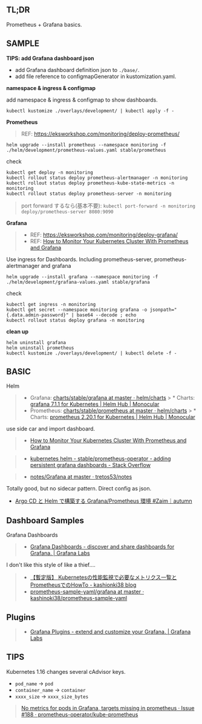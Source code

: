 ## TL;DR

Prometheus + Grafana basics.

## SAMPLE

**TIPS: add Grafana dashboard json**

* add Grafana dashboard definition json to `./base/`.
* add file reference to configmapGenerator in kustomization.yaml.

**namespace & ingress & configmap**

add namespace & ingress & configmap to show dashboards.

```shell
kubectl kustomize ./overlays/development/ | kubectl apply -f -
```

**Prometheus**

> REF: https://eksworkshop.com/monitoring/deploy-prometheus/

```shell
helm upgrade --install prometheus --namespace monitoring -f ./helm/development/prometheus-values.yaml stable/prometheus
```

check

```shell
kubectl get deploy -n monitoring
kubectl rollout status deploy prometheus-alertmanager -n monitoring
kubectl rollout status deploy prometheus-kube-state-metrics -n monitoring
kubectl rollout status deploy prometheus-server -n monitoring
```

> port forward するなら(基本不要): `kubectl port-forward -n monitoring deploy/prometheus-server 8080:9090`

**Grafana**

> * REF: https://eksworkshop.com/monitoring/deploy-grafana/
> * REF: [How to Monitor Your Kubernetes Cluster With Prometheus and Grafana](https://blog.container-solutions.com/how-to-monitor-your-kubernetes-cluster-with-prometheus-and-grafana)

Use ingress for Dashboards. Including prometheus-server, prometheus-alertmanager and grafana

```shell
helm upgrade --install grafana --namespace monitoring -f ./helm/development/grafana-values.yaml stable/grafana
```

check

```shell
kubectl get ingress -n monitoring
kubectl get secret --namespace monitoring grafana -o jsonpath="{.data.admin-password}" | base64 --decode ; echo
kubectl rollout status deploy grafana -n monitoring
```

**clean up**

```shell
helm uninstall grafana
helm uninstall prometheus
kubectl kustomize ./overlays/development/ | kubectl delete -f -
```

## BASIC

Helm

> * Grafana: [charts/stable/grafana at master · helm/charts](https://github.com/helm/charts/tree/master/stable/grafana)
    > * Charts: [grafana 7\.1\.1 for Kubernetes \| Helm Hub \| Monocular](https://hub.helm.sh/charts/stable/grafana)
> * Prometheus: [charts/stable/prometheus at master · helm/charts](https://github.com/helm/charts/tree/master/stable/prometheus)
    > * Charts: [prometheus 2\.20\.1 for Kubernetes \| Helm Hub \| Monocular](https://hub.helm.sh/charts/stable/prometheus)

use side car and import dashboard.

> * [How to Monitor Your Kubernetes Cluster With Prometheus and Grafana](https://blog.container-solutions.com/how-to-monitor-your-kubernetes-cluster-with-prometheus-and-grafana)

> * [kubernetes helm \- stable/prometheus\-operator \- adding persistent grafana dashboards \- Stack Overflow](https://stackoverflow.com/questions/57322022/stable-prometheus-operator-adding-persistent-grafana-dashboards)

> * [notes/Grafana at master · tretos53/notes](https://github.com/tretos53/notes/tree/master/Grafana)

Totally good, but no sidecar pattern. Direct config as json.

* [Argo CD と Helm で構築する Grafana/Prometheus 環境 \#Zaim｜autumn](https://blog.zaim.co.jp/n/n9c0ab77fb593)

## Dashboard Samples

Grafana Dashboards

> * [Grafana Dashboards \- discover and share dashboards for Grafana\. \| Grafana Labs](https://grafana.com/grafana/dashboards?direction=desc&orderBy=reviewsCount&search=kubernetes&dataSource=prometheus)

I don't like this style of like a thief....

> * [【暫定版】 Kubernetesの性能監視で必要なメトリクス一覧とPrometheusでのHowTo \- kashionki38 blog](https://kashionki38.hatenablog.com/entry/2020/08/06/011420)
> * [prometheus\-sample\-yaml/grafana at master · kashinoki38/prometheus\-sample\-yaml](https://github.com/kashinoki38/prometheus-sample-yaml/tree/master/grafana)


## Plugins

> * [Grafana Plugins \- extend and customize your Grafana\. \| Grafana Labs](https://grafana.com/grafana/plugins)

## TIPS

Kubernetes 1.16 changes several cAdvisor keys.

* `pod_name` -> `pod`
* `container_name` -> `container`
* `xxxx_size` -> `xxxx_size_bytes`

> [No metrics for pods in Grafana, targets missing in prometheus · Issue \#188 · prometheus\-operator/kube\-prometheus](https://github.com/prometheus-operator/kube-prometheus/issues/188)